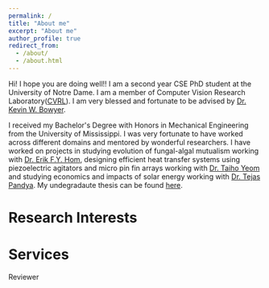 ```yaml
---
permalink: /
title: "About me"
excerpt: "About me"
author_profile: true
redirect_from: 
  - /about/
  - /about.html
---
```


Hi! I hope you are doing well!!
I am a second year CSE PhD student at the University of Notre Dame. I am a member of Computer Vision Research Laboratory([CVRL](https://cvrl.nd.edu/)). I am very blessed and fortunate to be advised by [Dr. Kevin W. Bowyer](https://scholar.google.com/citations?user=XZkvOTEAAAAJ&hl=en). 

I received my Bachelor's Degree with Honors in Mechanical Engineering from the University of Mississippi. I was very fortunate to have worked across different domains and mentored by wonderful researchers. I have worked on projects in studying evolution of fungal-algal mutualism working with [Dr. Erik F.Y. Hom](https://scholar.google.com/citations?user=EQpJP8cAAAAJ&hl=en), designing efficient heat transfer systems using piezoelectric agitators and micro pin fin arrays working with [Dr. Taiho Yeom](https://scholar.google.com/citations?hl=en&user=2wq2ly4AAAAJ&view_op=list_works&sortby=pubdate) and studying economics and impacts of solar energy working with [Dr. Tejas Pandya](https://scholar.google.com/citations?hl=en&user=qAz_-1wAAAAJ&view_op=list_works&sortby=pubdate). My undegradaute thesis can be found [here]().

Research Interests
======


Services
======
Reviewer

